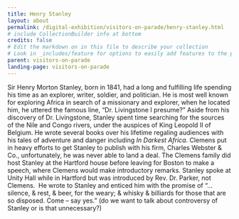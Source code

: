 ```yaml
---
title: Henry Stanley
layout: about
permalink: /digital-exhibition/visitors-on-parade/henry-stanley.html
# include CollectionBuilder info at bottom
credits: false
# Edit the markdown on in this file to describe your collection
# Look in _includes/feature for options to easily add features to the page
parent: visitors-on-parade
landing-page: visitors-on-parade
---
```


Sir Henry Morton Stanley, born in 1841, had a long and fulfilling life spending his time as an explorer, writer, soldier, and politician. He is most well known for exploring Africa in search of a missionary and explorer, when he located him, he uttered the famous line, “Dr. Livingstone I presume?” Aside from his discovery of Dr. Livingstone, Stanley spent time searching for the sources of the Nile and Congo rivers, under the auspices of King Leopold II of Belgium. He wrote several books over his lifetime regaling audiences with his tales of adventure and danger including _In Darkest Africa_. Clemens put in heavy efforts to get Stanley to publish with his firm, Charles Webster & Co., unfortunately, he was never able to land a deal. The Clemens family did host Stanley at the Hartford house before leaving for Boston to make a speech, where Clemens would make introductory remarks. Stanley spoke at Unity Hall while in Hartford but was introduced by Rev. Dr. Parker, not Clemens.  He wrote to Stanley and enticed him with the promise of “…silence, & rest, & beer, for the weary; & whisky & billiards for those that are so disposed. Come – say yes.” (do we want to talk about controversy of Stanley or is that unnecessary?) 